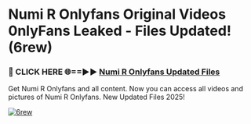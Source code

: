# Numi R Onlyfans Original Videos 0nlyFans Leaked - Files Updated! (6rew)

<h3>🔴 CLICK HERE 🌐==►► <a href="https://tinyurl.com/ms9xzufz" rel="nofollow">Numi R Onlyfans Updated Files</a></h3>

Get Numi R Onlyfans and all content. Now you can access all videos and pictures of Numi R Onlyfans. New Updated Files 2025!

[![6rew](https://i.imgur.com/ppqm5kG.gif)](https://tinyurl.com/ms9xzufz)
